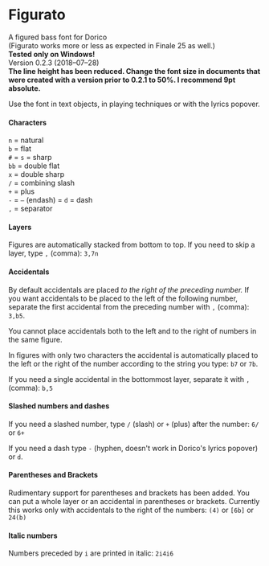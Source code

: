 # Figurato
A figured bass font for Dorico  
(Figurato works more or less as expected in Finale 25 as well.)  
**Tested only on Windows!**  
Version 0.2.3 (2018–07–28)  
**The line height has been reduced. Change the font size in documents that were created with a version prior to 0.2.1 to 50%. I recommend 9pt absolute.**

Use the font in text objects, in playing techniques or with the lyrics popover.  

#### Characters
`n` = natural  
`b` = flat  
`#` = `s` = sharp  
`bb` = double flat  
`x` = double sharp  
`/` = combining slash  
`+` = plus  
`-` = `–` (endash) = `d` = dash  
`,` = separator

#### Layers
Figures are automatically stacked from bottom to top. If you need to skip a layer, type `,` (comma): `3,7n`

#### Accidentals
By default accidentals are placed *to the right of the preceding number.* If you want accidentals to be placed to the left of the following number, separate the first accidental from the preceding number with `,` (comma): `3,b5`.

You cannot place accidentals both to the left and to the right of numbers in the same figure.

In figures with only two characters the accidental is automatically placed to the left or the right of the number according to the string you type: `b7` or `7b`.

If you need a single accidental in the bottommost layer, separate it with `,` (comma): `b,5`

#### Slashed numbers and dashes
If you need a slashed number, type `/` (slash) or `+` (plus) after the number: `6/` or `6+`

If you need a dash type `-` (hyphen, doesn't work in Dorico's lyrics popover) or `d`.

#### Parentheses and Brackets
Rudimentary support for parentheses and brackets has been added. You can put a whole layer or an accidental in parentheses or brackets. Currently this works only with accidentals to the right of the numbers: `(4)` or `[6b]` or `24(b)`

#### Italic numbers
Numbers preceded by `i` are printed in italic: `2i4i6`
